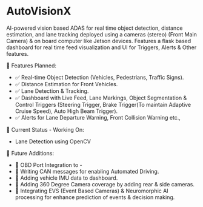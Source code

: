 # AutoVisionX
AI-powered vision based ADAS for real time object detection, distance estimation, and lane tracking deployed using a cameras (stereo) (Front Main Camera) & on board computer like Jetson devices. Features a flask based dashboard for real time feed visualization and UI for Triggers, Alerts &amp; Other features.

📌 Features Planned:
- ✅ Real-time Object Detection (Vehicles, Pedestrians, Traffic Signs). 
- ✅ Distance Estimation for Front Vehicles.
- ✅ Lane Detection & Tracking. 
- ✅ Dashboard with Live Feed, Lane Markings, Object Segmentation & Control Triggers (Steering Trigger, Brake Trigger(To maintain Adaptive Cruise Speed), Auto High Beam Trigger).
- ✅ Alerts for Lane Departure Warning, Front Collision Warning etc.,

📌 Current Status - Working On:
- Lane Detection using OpenCV

🚀 Future Additions:
- 🔹 OBD Port Integration to -
- 🔹 Writing CAN messages for enabling Automated Driving.
- 🔹 Adding vehicle IMU data to dashboard.
- 🔹 Adding 360 Degree Camera coverage by adding rear & side cameras.
- 🔹 Integrating EVS (Event Based Cameras) & Neuromorphic AI processing for enhance prediction of events & decision making. 